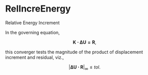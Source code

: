 # RelIncreEnergy

Relative Energy Increment

In the governing equation,

$$
\mathbf{K\cdot\Delta{}U=R},
$$

this converger tests the magnitude of the product of displacement increment and residual, viz.,

$$
\left|\mathbf{\Delta{}U\cdot{}R}\right|_\infty\leqslant{}tol.
$$
